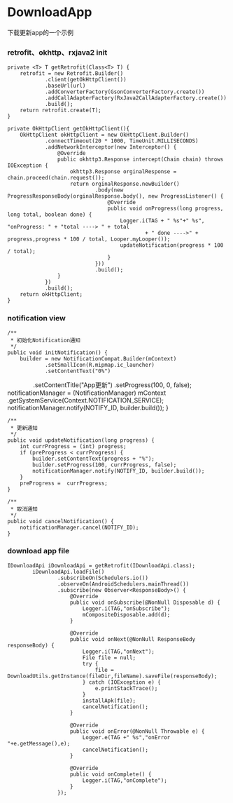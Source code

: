 # DownloadApp
下载更新app的一个示例


### retrofit、okhttp、rxjava2 init

    private <T> T getRetrofit(Class<T> T) {
        retrofit = new Retrofit.Builder()
                .client(getOkHttpClient())
                .baseUrl(url)
                .addConverterFactory(GsonConverterFactory.create())
                .addCallAdapterFactory(RxJava2CallAdapterFactory.create())
                .build();
        return retrofit.create(T);
    }

    private OkHttpClient getOkHttpClient(){
        OkHttpClient okHttpClient = new OkHttpClient.Builder()
                .connectTimeout(20 * 1000, TimeUnit.MILLISECONDS)
                .addNetworkInterceptor(new Interceptor() {
                    @Override
                    public okhttp3.Response intercept(Chain chain) throws IOException {
                        okhttp3.Response orginalResponse = chain.proceed(chain.request());
                        return orginalResponse.newBuilder()
                                .body(new ProgressResponseBody(orginalResponse.body(), new ProgressListener() {
                                    @Override
                                    public void onProgress(long progress, long total, boolean done) {
                                        Logger.i(TAG + " %s"+" %s", "onProgress: " + "total ----> " + total
                                                + " done ---->" + progress,progress * 100 / total, Looper.myLooper());
                                        updateNotification(progress * 100 / total);
                                    }
                                }))
                                .build();
                    }
                })
                .build();
        return okHttpClient;
    }
    
    
### notification view

    /**
     * 初始化Notification通知
     */
    public void initNotification() {
        builder = new NotificationCompat.Builder(mContext)
                .setSmallIcon(R.mipmap.ic_launcher)
                .setContentText("0%")
                .setContentTitle("App更新")
                .setProgress(100, 0, false);
        notificationManager = (NotificationManager) mContext
                .getSystemService(Context.NOTIFICATION_SERVICE);
        notificationManager.notify(NOTIFY_ID, builder.build());
    }

    /**
     * 更新通知
     */
    public void updateNotification(long progress) {
        int currProgress = (int) progress;
        if (preProgress < currProgress) {
            builder.setContentText(progress + "%");
            builder.setProgress(100, currProgress, false);
            notificationManager.notify(NOTIFY_ID, builder.build());
        }
        preProgress =  currProgress;
    }

    /**
     * 取消通知
     */
    public void cancelNotification() {
        notificationManager.cancel(NOTIFY_ID);
    }
    
### download app file

    IDownloadApi iDownloadApi = getRetrofit(IDownloadApi.class);
            iDownloadApi.loadFile()
                    .subscribeOn(Schedulers.io())
                    .observeOn(AndroidSchedulers.mainThread())
                    .subscribe(new Observer<ResponseBody>() {
                        @Override
                        public void onSubscribe(@NonNull Disposable d) {
                            Logger.i(TAG,"onSubscribe");
                            mCompositeDisposable.add(d);
                        }

                        @Override
                        public void onNext(@NonNull ResponseBody responseBody) {
                            Logger.i(TAG,"onNext");
                            File file = null;
                            try {
                                file = DownloadUtils.getInstance(fileDir,fileName).saveFile(responseBody);
                            } catch (IOException e) {
                                e.printStackTrace();
                            }
                            installApk(file);
                            cancelNotification();
                        }

                        @Override
                        public void onError(@NonNull Throwable e) {
                            Logger.e(TAG +" %s","onError "+e.getMessage(),e);
                            cancelNotification();
                        }

                        @Override
                        public void onComplete() {
                            Logger.i(TAG,"onComplete");
                        }
                    });
